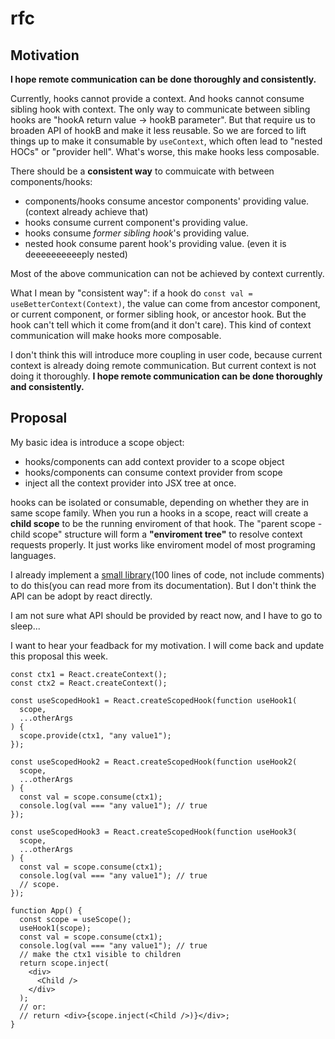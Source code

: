 # rfc

## Motivation

**I hope remote communication can be done thoroughly and consistently.**

Currently, hooks cannot provide a context. And hooks cannot consume sibling hook with context.
The only way to communicate between sibling hooks are "hookA return value -> hookB parameter". But that require us to broaden API of hookB and make it less reusable.
So we are forced to lift things up to make it consumable by `useContext`, which often lead to "nested HOCs" or "provider hell". What's worse, this make hooks less composable.

There should be a **consistent way** to commuicate with between components/hooks:

- components/hooks consume ancestor components' providing value. (context already achieve that)
- hooks consume current component's providing value.
- hooks consume _former sibling hook_'s providing value.
- nested hook consume parent hook's providing value. (even it is deeeeeeeeeeply nested)

Most of the above communication can not be achieved by context currently.

What I mean by "consistent way": if a hook do `const val = useBetterContext(Context)`, the value can come from ancestor component, or current component, or former sibling hook, or ancestor hook. But the hook can't tell which it come from(and it don't care). This kind of context communication will make hooks more composable.

I don't think this will introduce more coupling in user code, because current context is already doing remote communication. But current context is not doing it thoroughly. **I hope remote communication can be done thoroughly and consistently.**

## Proposal

My basic idea is introduce a scope object:

- hooks/components can add context provider to a scope object
- hooks/components can consume context provider from scope
- inject all the context provider into JSX tree at once.

hooks can be isolated or consumable, depending on whether they are in same scope family. When you run a hooks in a scope, react will create a **child scope** to be the running enviroment of that hook. The "parent scope - child scope" structure will form a **"enviroment tree"** to resolve context requests properly. It just works like enviroment model of most programing languages.

I already implement a [small library](https://github.com/csr632/react-hook-svs)(100 lines of code, not include comments) to do this(you can read more from its documentation). But I don't think the API can be adopt by react directly.

I am not sure what API should be provided by react now, and I have to go to sleep...

I want to hear your feadback for my motivation. I will come back and update this proposal this week.

```tsx
const ctx1 = React.createContext();
const ctx2 = React.createContext();

const useScopedHook1 = React.createScopedHook(function useHook1(
  scope,
  ...otherArgs
) {
  scope.provide(ctx1, "any value1");
});

const useScopedHook2 = React.createScopedHook(function useHook2(
  scope,
  ...otherArgs
) {
  const val = scope.consume(ctx1);
  console.log(val === "any value1"); // true
});

const useScopedHook3 = React.createScopedHook(function useHook3(
  scope,
  ...otherArgs
) {
  const val = scope.consume(ctx1);
  console.log(val === "any value1"); // true
  // scope.
});

function App() {
  const scope = useScope();
  useHook1(scope);
  const val = scope.consume(ctx1);
  console.log(val === "any value1"); // true
  // make the ctx1 visible to children
  return scope.inject(
    <div>
      <Child />
    </div>
  );
  // or:
  // return <div>{scope.inject(<Child />)}</div>;
}
```
